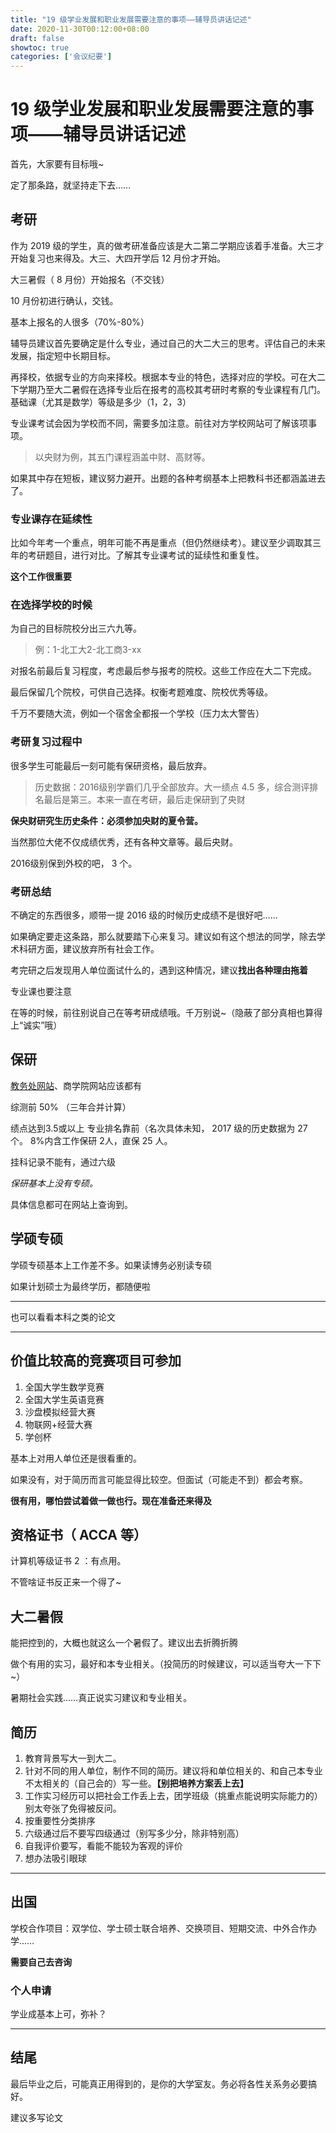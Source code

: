 ```yaml
---
title: "19 级学业发展和职业发展需要注意的事项——辅导员讲话记述"
date: 2020-11-30T00:12:00+08:00
draft: false
showtoc: true
categories: ['会议纪要']
---
```

# 19 级学业发展和职业发展需要注意的事项——辅导员讲话记述

首先，大家要有目标哦~

定了那条路，就坚持走下去……

## 考研

作为 2019 级的学生，真的做考研准备应该是大二第二学期应该着手准备。大三才开始复习也来得及。大三、大四开学后 12 月份才开始。

大三暑假（ 8 月份）开始报名（不交钱）

10 月份初进行确认，交钱。

基本上报名的人很多（70%-80%）

辅导员建议首先要确定是什么专业，通过自己的大二大三的思考。评估自己的未来发展，指定短中长期目标。

再择校，依据专业的方向来择校。根据本专业的特色，选择对应的学校。可在大二下学期乃至大二暑假在选择专业后在报考的高校其考研时考察的专业课程有几门。基础课（尤其是数学）等级是多少（1，2，3）

专业课考试会因为学校而不同，需要多加注意。前往对方学校网站可了解该项事项。

> 以央财为例，其五门课程涵盖中财、高财等。

如果其中存在短板，建议努力避开。出题的各种考纲基本上把教科书还都涵盖进去了。


### 专业课存在延续性

比如今年考一个重点，明年可能不再是重点（但仍然继续考）。建议至少调取其三年的考研题目，进行对比。了解其专业课考试的延续性和重复性。

**这个工作很重要**

### 在选择学校的时候

为自己的目标院校分出三六九等。

> 例：1-北工大2-北工商3-xx

对报名前最后复习程度，考虑最后参与报考的院校。这些工作应在大二下完成。

最后保留几个院校，可供自己选择。权衡考题难度、院校优秀等级。

千万不要随大流，例如一个宿舍全都报一个学校（压力太大警告）

### 考研复习过程中

很多学生可能最后一刻可能有保研资格，最后放弃。

> 历史数据：2016级别学霸们几乎全部放弃。大一绩点 4.5 多，综合测评排名最后是第三。本来一直在考研，最后走保研到了央财

**保央财研究生历史条件：必须参加央财的夏令营。**

当然那位大佬不仅成绩优秀，还有各种文章等。最后央财。

2016级别保到外校的吧， 3 个。

### 考研总结

不确定的东西很多，顺带一提 2016 级的时候历史成绩不是很好吧……

如果确定要走这条路，那么就要踏下心来复习。建议如有这个想法的同学，除去学术科研方面，建议放弃所有社会工作。

考完研之后发现用人单位面试什么的，遇到这种情况，建议**找出各种理由拖着**

专业课也要注意

在等的时候，前往别说自己在等考研成绩哦。千万别说~（隐蔽了部分真相也算得上“诚实”哦）

## 保研

[教务处网站](http://jwc.btbu.edu.cn/jwtz/178613.htm)、商学院网站应该都有

综测前 50% （三年合并计算）

绩点达到3.5或以上 专业排名靠前（名次具体未知， 2017 级的历史数据为 27 个。 8%内含工作保研 2人，直保 25 人。

挂科记录不能有，通过六级

*保研基本上没有专硕。*

具体信息都可在网站上查询到。

## 学硕专硕

学硕专硕基本上工作差不多。如果读博务必别读专硕

如果计划硕士为最终学历，都随便啦

---
也可以看看本科之类的论文

---

## 价值比较高的竞赛项目可参加

1. 全国大学生数学竞赛
2. 全国大学生英语竞赛
3. 沙盘模拟经营大赛
4. 物联网+经营大赛
5. 学创杯

基本上对用人单位还是很看重的。

如果没有，对于简历而言可能显得比较空。但面试（可能走不到）都会考察。

**很有用，哪怕尝试着做一做也行。现在准备还来得及**

## 资格证书（ ACCA 等）

计算机等级证书 2 ：有点用。

不管啥证书反正来一个得了~


## 大二暑假

能把控到的，大概也就这么一个暑假了。建议出去折腾折腾

做个有用的实习，最好和本专业相关。（投简历的时候建议，可以适当夸大一下下~）

暑期社会实践……真正说实习建议和专业相关。

## 简历

1. 教育背景写大一到大二。
2. 针对不同的用人单位，制作不同的简历。建议将和单位相关的、和自己本专业不太相关的（自己会的）写一些。**【别把培养方案丢上去】**
3. 工作实习经历可以把社会工作丢上去，团学班级（挑重点能说明实际能力的）别太夸张了免得被反问。
4. 按重要性分类排序
5. 六级通过后不要写四级通过（别写多少分，除非特别高）
6. 自我评价要写，看能不能较为客观的评价
7. 想办法吸引眼球

---

## 出国

学校合作项目：双学位、学士硕士联合培养、交换项目、短期交流、中外合作办学……

**需要自己去咨询**

### 个人申请

学业成基本上可，弥补？

---

## 结尾

最后毕业之后，可能真正用得到的，是你的大学室友。务必将各性关系务必要搞好。

建议多写论文